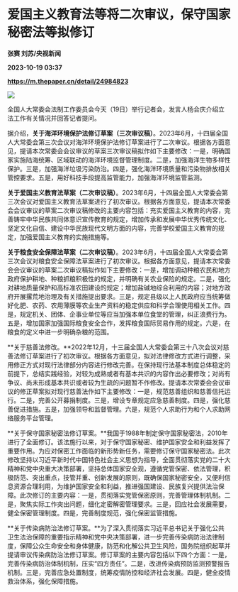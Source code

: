# 爱国主义教育法等将二次审议，保守国家秘密法等拟修订
**张赛 刘苏/央视新闻**

**2023-10-19 03:37**

**https://m.thepaper.cn/detail/24984823**

![](https://imagecloud.thepaper.cn/thepaper/image/274/730/196.jpg)

全国人大常委会法制工作委员会今天（19日）举行记者会，发言人杨合庆介绍立法工作有关情况并回答记者提问。

据介绍，**关于海洋环境保护法修订草案（三次审议稿）**。2023年6月，十四届全国人大常委会第三次会议对海洋环境保护法修订草案进行了二次审议。根据各方面意见，提请本次常委会会议审议的草案三次审议稿拟作如下主要修改：一是，明确国家实施陆海统筹、区域联动的海洋环境监督管理制度。二是，加强海洋生物多样性保护。三是，加强海洋垃圾污染防治。四是，强化海洋环境质量和污染物排放相关管控要求。五是，用好科技手段提高监管能力，加强海洋环境监管监测。

**关于爱国主义教育法草案（二次审议稿）**。2023年6月，十四届全国人大常委会第三次会议对爱国主义教育法草案进行了初次审议。根据各方面意见，提请本次常委会会议审议的草案二次审议稿修改的主要内容包括：充实爱国主义教育的内容，完善铸牢中华民族共同体意识宣传教育的规定，增加传承和发展中华优秀传统文化、坚定文化自信、建设中华民族现代文明方面的内容，完善学校爱国主义教育的规定，加强爱国主义教育的实施措施等。

**关于粮食安全保障法草案（二次审议稿）**。2023年6月，十四届全国人大常委会第三次会议对粮食安全保障法草案进行了初次审议。根据各方面意见，提请本次常委会会议审议的草案二次审议稿拟作如下主要修改：一是，增加调动种粮农民和地方政府保护耕地、种粮抓粮积极性的规定，并明确有关农业保险的规定。二是，强化对耕地质量保护和高标准农田建设的规定；增加盐碱地综合利用的内容；对地方政府开展撂荒地治理及有关措施提出要求。三是，规定县级以上人民政府应当统筹做好化肥、农药、农用薄膜等农业生产资料的稳定供应和科学合理使用相关工作。四是，规定机关、团体、企事业单位等应当加强本单位食堂的管理，纠正浪费行为。五是，增加国家加强国际粮食安全合作，发挥粮食国际贸易作用的规定。六是，在粮食的定义中进一步明确杂粮的范围。

**关于慈善法修改。**2022年12月，十三届全国人大常委会第三十八次会议对慈善法修订草案进行了初次审议。根据各方面意见，拟对法律修改方式进行调整，采用修正方式对现行法律部分内容进行修改完善。在保持现行法基本制度总体稳定的前提下，总结实践经验，对较为成熟或者有基本共识的内容作出必要修改；对尚有争议、尚未形成基本共识或者较为生疏的问题暂不作修改。提请本次常委会会议审议的修正草案拟对现行慈善法作如下主要修改：一是，规范慈善组织和慈善信托运行。二是，完善公开募捐制度。三是，增设专章规定应急慈善制度。四是，强化慈善促进措施。五是，加强领导和监督管理。六是，规范个人求助行为和个人求助网络服务平台管理。

**关于保守国家秘密法修订草案。**我国于1988年制定保守国家秘密法，2010年进行了全面修订。该法施行以来，对于保守国家秘密、维护国家安全和利益发挥了重要作用。为应对保密工作面临的新形势新任务，需要修订保守国家秘密法。此次修改坚持以习近平新时代中国特色社会主义思想为指导，全面贯彻落实党的二十大精神和党中央重大决策部署，坚持总体国家安全观，遵循党管保密、依法管理，积极防范、突出重点，技管并重、创新发展的原则，既确保国家秘密安全，又便利信息资源合理利用，为维护国家安全和利益，推进强国建设、民族复兴提供法治保障。此次修订的主要内容：一是，贯彻落实党管保密原则，完善管理体制机制。二是，聚焦实际工作突出问题，细化定密解密管理要求。三是，回应社会发展需要，健全保密管理制度。四是，完善制度规范，强化保密监管措施。

**关于传染病防治法修订草案。**为了深入贯彻落实习近平总书记关于强化公共卫生法治保障的重要指示精神和党中央决策部署，进一步完善传染病防治法律制度，保障公众生命安全和身体健康，防范和化解公共卫生风险，国务院组织起草并提请审议传染病防治法修订草案。修订草案的主要内容包括以下四个方面：一是，完善传染病防治体制机制，压实“四方责任”。二是，改进传染病预防监测预警报告机制。三是，完善应急处置制度，统筹疫情防控和经济社会发展。四是，健全疫情救治体系，强化保障措施。